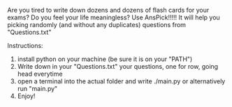Are you tired to write down dozens and dozens of flash cards for your exams? 
Do you feel your life meaningless?
Use AnsPick!!!!!
It will help you picking randomly (and without any duplicates) questions from "Questions.txt"

Instructions:
1. install python on your machine (be sure it is on your "PATH")
2. Write down in your "Questions.txt" your questions, one for row, going head everytime
3. open a terminal into the actual folder and write ./main.py or alternatively run "main.py"
4. Enjoy!

